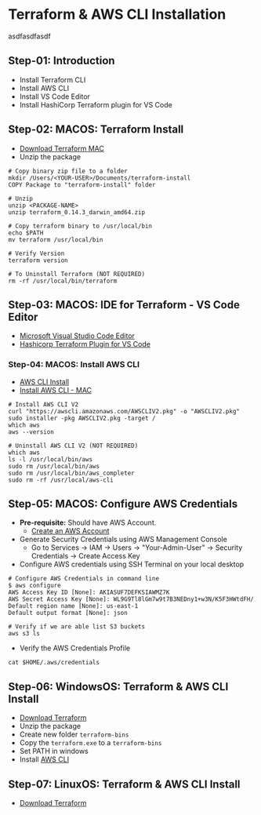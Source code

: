 # Terraform & AWS CLI Installation
asdfasdfasdf
## Step-01: Introduction
- Install Terraform CLI
- Install AWS CLI
- Install VS Code Editor
- Install HashiCorp Terraform plugin for VS Code


## Step-02: MACOS: Terraform Install
- [Download Terraform MAC](https://www.terraform.io/downloads.html)
- Unzip the package
```
# Copy binary zip file to a folder
mkdir /Users/<YOUR-USER>/Documents/terraform-install
COPY Package to "terraform-install" folder

# Unzip
unzip <PACKAGE-NAME>
unzip terraform_0.14.3_darwin_amd64.zip

# Copy terraform binary to /usr/local/bin
echo $PATH
mv terraform /usr/local/bin

# Verify Version
terraform version

# To Uninstall Terraform (NOT REQUIRED)
rm -rf /usr/local/bin/terraform
``` 

## Step-03: MACOS: IDE for Terraform - VS Code Editor
- [Microsoft Visual Studio Code Editor](https://code.visualstudio.com/download)
- [Hashicorp Terraform Plugin for VS Code](https://marketplace.visualstudio.com/items?itemName=HashiCorp.terraform)


### Step-04: MACOS: Install AWS CLI
- [AWS CLI Install](https://docs.aws.amazon.com/cli/latest/userguide/cli-chap-install.html)
- [Install AWS CLI - MAC](https://docs.aws.amazon.com/cli/latest/userguide/install-cliv2-mac.html#cliv2-mac-install-cmd)

```
# Install AWS CLI V2
curl "https://awscli.amazonaws.com/AWSCLIV2.pkg" -o "AWSCLIV2.pkg"
sudo installer -pkg AWSCLIV2.pkg -target /
which aws
aws --version

# Uninstall AWS CLI V2 (NOT REQUIRED)
which aws
ls -l /usr/local/bin/aws
sudo rm /usr/local/bin/aws
sudo rm /usr/local/bin/aws_completer
sudo rm -rf /usr/local/aws-cli
```


## Step-05: MACOS: Configure AWS Credentials 
- **Pre-requisite:** Should have AWS Account.
  - [Create an AWS Account](https://portal.aws.amazon.com/billing/signup?nc2=h_ct&src=header_signup&redirect_url=https%3A%2F%2Faws.amazon.com%2Fregistration-confirmation#/start)
- Generate Security Credentials using AWS Management Console
  - Go to Services -> IAM -> Users -> "Your-Admin-User" -> Security Credentials -> Create Access Key
- Configure AWS credentials using SSH Terminal on your local desktop
```
# Configure AWS Credentials in command line
$ aws configure
AWS Access Key ID [None]: AKIASUF7DEFKSIAWMZ7K
AWS Secret Access Key [None]: WL9G9Tl8lGm7w9t7B3NEDny1+w3N/K5F3HWtdFH/
Default region name [None]: us-east-1
Default output format [None]: json

# Verify if we are able list S3 buckets
aws s3 ls
```
- Verify the AWS Credentials Profile
```
cat $HOME/.aws/credentials 
```

## Step-06: WindowsOS: Terraform & AWS CLI Install
- [Download Terraform](https://www.terraform.io/downloads.html)
- Unzip the package
- Create new folder `terraform-bins`
- Copy the `terraform.exe` to a `terraform-bins`
- Set PATH in windows 
- Install [AWS CLI](https://docs.aws.amazon.com/cli/latest/userguide/cli-chap-install.html)

## Step-07: LinuxOS: Terraform & AWS CLI Install
- [Download Terraform](https://www.terraform.io/downloads.html)
